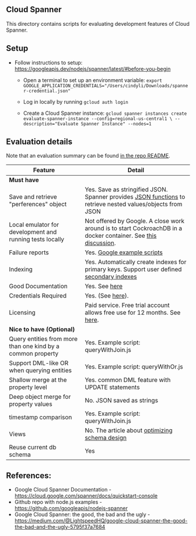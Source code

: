 ## Cloud Spanner
This directory contains scripts for evaluating development features of Cloud Spanner.

## Setup
- Follow instructions to setup: https://googleapis.dev/nodejs/spanner/latest/#before-you-begin
  - Open a terminal to set up an environment variable: `export GOOGLE_APPLICATION_CREDENTIALS="/Users/cindyli/Downloads/spanner-credential.json"`
  - Log in locally by running `gcloud auth login`

  - Create a Cloud Spanner instance:
  `gcloud spanner instances create evaluate-spanner-instance --config=regional-us-central1 \
    --description="Evaluate Spanner Instance" --nodes=1`

## Evaluation details

Note that an evaluation summary can be found [in the repo README](../README.md).

| Feature | Detail |
| --- | --- |
| **Must have** |
| Save and retrieve "perferences" object | Yes. Save as stringified JSON. Spanner provides [JSON functions](https://cloud.google.com/spanner/docs/functions-and-operators#json-functions) to retrieve nested values/objects from JSON |
| Local emulator for development and running tests locally | Not offered by Google. A close work around is to start CockroachDB in a docker container. See [this discussion](https://stackoverflow.com/questions/42289920/local-development-with-cloud-spanner). |
| Failure reports | Yes. [Google example scripts](https://github.com/googleapis/nodejs-spanner/blob/master/samples/dml.js) |
| Indexing | Yes. Automatically create indexes for primary keys. Support user defined [secondary indexes](https://cloud.google.com/spanner/docs/secondary-indexes)|
| Good Documentation | Yes. See [here](https://cloud.google.com/spanner/docs/) |
| Credentials Required | Yes. (See [here](https://googleapis.dev/nodejs/spanner/latest/#before-you-begin)). |
| Licensing | Paid service. Free trial account allows free use for 12 months. See [here](https://cloud.google.com/spanner/pricing). |
| **Nice to have (Optional)** |
| Query entities from more than one kind by a common property | Yes. Example script: queryWithJoin.js |
| Support DML-like OR when querying entities | Yes. Example script: queryWithOr.js |
| Shallow merge at the property level | Yes. common DML feature with UPDATE statements |
| Deep object merge for property values | No. JSON saved as strings |
| timestamp comparison | Yes. Example script: queryWithJoin.js |
| Views | No. The article about [optimizing schema design](https://cloud.google.com/spanner/docs/whitepapers/optimizing-schema-design) |
| Reuse current db schema | Yes |


## References:
- Google Cloud Spanner Documentation - https://cloud.google.com/spanner/docs/quickstart-console
- Github repo with node.js examples - https://github.com/googleapis/nodejs-spanner
- Google Cloud Spanner: the good, the bad and the ugly - https://medium.com/@LightspeedHQ/google-cloud-spanner-the-good-the-bad-and-the-ugly-5795f37a7684

